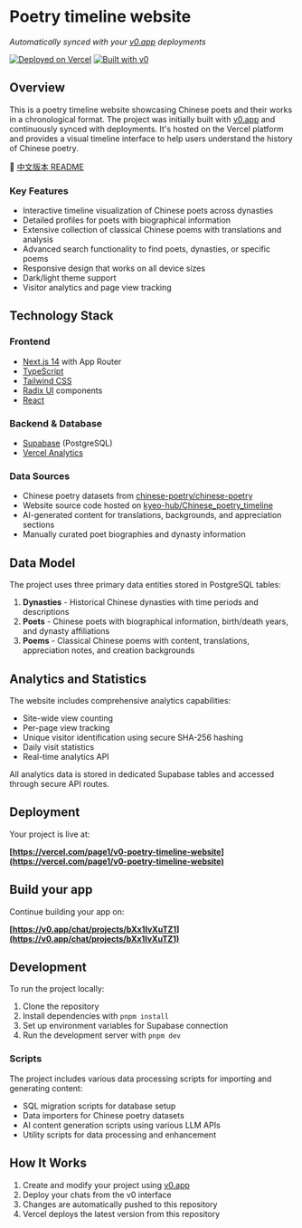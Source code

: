 # Poetry timeline website

*Automatically synced with your [v0.app](https://v0.app) deployments*

[![Deployed on Vercel](https://img.shields.io/badge/Deployed%20on-Vercel-black?style=for-the-badge&logo=vercel)](https://vercel.com/page1/v0-poetry-timeline-website)
[![Built with v0](https://img.shields.io/badge/Built%20with-v0.app-black?style=for-the-badge)](https://v0.app/chat/projects/bXx1IvXuTZ1)

## Overview

This is a poetry timeline website showcasing Chinese poets and their works in a chronological format. The project was initially built with [v0.app](https://v0.app) and continuously synced with deployments. It's hosted on the Vercel platform and provides a visual timeline interface to help users understand the history of Chinese poetry.

📖 [中文版本 README](README.zh-CN.md)

### Key Features

- Interactive timeline visualization of Chinese poets across dynasties
- Detailed profiles for poets with biographical information
- Extensive collection of classical Chinese poems with translations and analysis
- Advanced search functionality to find poets, dynasties, or specific poems
- Responsive design that works on all device sizes
- Dark/light theme support
- Visitor analytics and page view tracking

## Technology Stack

### Frontend
- [Next.js 14](https://nextjs.org/) with App Router
- [TypeScript](https://www.typescriptlang.org/)
- [Tailwind CSS](https://tailwindcss.com/)
- [Radix UI](https://www.radix-ui.com/) components
- [React](https://reactjs.org/)

### Backend & Database
- [Supabase](https://supabase.io/) (PostgreSQL)
- [Vercel Analytics](https://vercel.com/analytics)

### Data Sources
- Chinese poetry datasets from [chinese-poetry/chinese-poetry](https://github.com/chinese-poetry/chinese-poetry)
- Website source code hosted on [kyeo-hub/Chinese_poetry_timeline](https://github.com/kyeo-hub/Chinese_poetry_timeline)
- AI-generated content for translations, backgrounds, and appreciation sections
- Manually curated poet biographies and dynasty information

## Data Model

The project uses three primary data entities stored in PostgreSQL tables:

1. **Dynasties** - Historical Chinese dynasties with time periods and descriptions
2. **Poets** - Chinese poets with biographical information, birth/death years, and dynasty affiliations
3. **Poems** - Classical Chinese poems with content, translations, appreciation notes, and creation backgrounds

## Analytics and Statistics

The website includes comprehensive analytics capabilities:

- Site-wide view counting
- Per-page view tracking
- Unique visitor identification using secure SHA-256 hashing
- Daily visit statistics
- Real-time analytics API

All analytics data is stored in dedicated Supabase tables and accessed through secure API routes.

## Deployment

Your project is live at:

**[https://vercel.com/page1/v0-poetry-timeline-website](https://vercel.com/page1/v0-poetry-timeline-website)**

## Build your app

Continue building your app on:

**[https://v0.app/chat/projects/bXx1IvXuTZ1](https://v0.app/chat/projects/bXx1IvXuTZ1)**

## Development

To run the project locally:

1. Clone the repository
2. Install dependencies with `pnpm install`
3. Set up environment variables for Supabase connection
4. Run the development server with `pnpm dev`

### Scripts

The project includes various data processing scripts for importing and generating content:

- SQL migration scripts for database setup
- Data importers for Chinese poetry datasets
- AI content generation scripts using various LLM APIs
- Utility scripts for data processing and enhancement

## How It Works

1. Create and modify your project using [v0.app](https://v0.app)
2. Deploy your chats from the v0 interface
3. Changes are automatically pushed to this repository
4. Vercel deploys the latest version from this repository